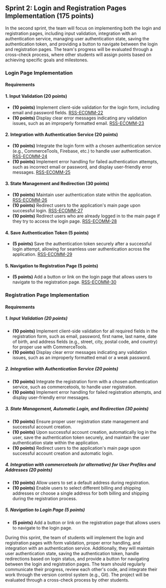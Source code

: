 ## Sprint 2: Login and Registration Pages Implementation (175 points)

In the second sprint, the team will focus on implementing both the login and registration pages, including input validation, integration with an authentication service, managing user authentication state, saving the authentication token, and providing a button to navigate between the login and registration pages. The team's progress will be evaluated through a cross-check process, where other students will assign points based on achieving specific goals and milestones.

### Login Page Implementation

#### Requirements

#### 1. Input Validation (20 points)
- **(10 points)** Implement client-side validation for the login form, including email and password fields. [RSS-ECOMM-22](./Sprint2/RSS-ECOMM-22.md)
- **(10 points)** Display clear error messages indicating any validation issues, such as an improperly formatted email. [RSS-ECOMM-23](./Sprint2/RSS-ECOMM-23.md)

#### 2. Integration with Authentication Service (20 points)
- **(10 points)** Integrate the login form with a chosen authentication service (e.g., CommerceTools, Firebase, etc.) to handle user authentication. [RSS-ECOMM-24](./Sprint2/RSS-ECOMM-24.md)
- **(10 points)** Implement error handling for failed authentication attempts, such as incorrect email or password, and display user-friendly error messages. [RSS-ECOMM-25](./Sprint2/RSS-ECOMM-25.md)

#### 3. State Management and Redirection (30 points)
- **(10 points)** Maintain user authentication state within the application. [RSS-ECOMM-26](./Sprint2/RSS-ECOMM-26.md)
- **(10 points)** Redirect users to the application's main page upon successful login. [RSS-ECOMM-27](./Sprint2/RSS-ECOMM-27.md)
- **(10 points)** Redirect users who are already logged in to the main page if they try to access the login page. [RSS-ECOMM-28](./Sprint2/RSS-ECOMM-28.md)

#### 4. Save Authentication Token (5 points)
- **(5 points)** Save the authentication token securely after a successful login attempt, allowing for seamless user authentication across the application. [RSS-ECOMM-29](./Sprint2/RSS-ECOMM-29.md)

#### 5. Navigation to Registration Page (5 points)
- **(5 points)** Add a button or link on the login page that allows users to navigate to the registration page. [RSS-ECOMM-30](./Sprint2/RSS-ECOMM-30.md)

### Registration Page Implementation

#### Requirements

##### 1. Input Validation (20 points)
- **(10 points)** Implement client-side validation for all required fields in the registration form, such as email, password, first name, last name, date of birth, and address fields (e.g., street, city, postal code, and country) for proper use with CommerceTools.
- **(10 points)** Display clear error messages indicating any validation issues, such as an improperly formatted email or a weak password.

##### 2. Integration with Authentication Service (20 points)
- **(10 points)** Integrate the registration form with a chosen authentication service, such as commercetools, to handle user registration.
- **(10 points)** Implement error handling for failed registration attempts, and display user-friendly error messages.

##### 3. State Management, Automatic Login, and Redirection (30 points)
- **(10 points)** Ensure proper user registration state management and successful account creation.
- **(10 points)** Upon successful account creation, automatically log in the user, save the authentication token securely, and maintain the user authentication state within the application.
- **(10 points)** Redirect users to the application's main page upon successful account creation and automatic login.

##### 4. Integration with commercetools (or alternative) for User Profiles and Addresses (20 points)
- **(10 points)** Allow users to set a default address during registration.
- **(10 points)** Enable users to select different billing and shipping addresses or choose a single address for both billing and shipping during the registration process.

##### 5. Navigation to Login Page (5 points)
- **(5 points)** Add a button or link on the registration page that allows users to navigate to the login page.

During this sprint, the team of students will implement the login and registration pages with form validation, proper error handling, and integration with an authentication service. Additionally, they will maintain user authentication state, saving the authentication token, handle redirections based on login status, and provide a button for navigating between the login and registration pages. The team should regularly communicate their progress, review each other's code, and integrate their work through the version control system (e.g., Git). The project will be evaluated through a cross-check process by other students.